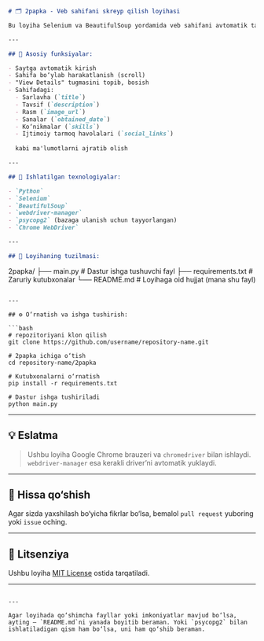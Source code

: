 ```markdown
# 🗂 2papka - Veb sahifani skreyp qilish loyihasi

Bu loyiha Selenium va BeautifulSoup yordamida veb sahifani avtomatik tarzda ochish, skroll qilish, kerakli tugmalarni bosish va sahifadan kerakli ma'lumotlarni ajratib olish uchun ishlab chiqilgan. Loyihada, shuningdek, ijtimoiy tarmoqlarga oid havolalar va ko‘nikmalar (skills) bo‘yicha ma’lumotlar ham yig‘iladi.

---

## 📌 Asosiy funksiyalar:

- Saytga avtomatik kirish
- Sahifa bo‘ylab harakatlanish (scroll)
- "View Details" tugmasini topib, bosish
- Sahifadagi:
  - Sarlavha (`title`)
  - Tavsif (`description`)
  - Rasm (`image_url`)
  - Sanalar (`obtained_date`)
  - Ko‘nikmalar (`skills`)
  - Ijtimoiy tarmoq havolalari (`social_links`)
  
  kabi ma'lumotlarni ajratib olish

---

## 🧰 Ishlatilgan texnologiyalar:

- `Python`
- `Selenium`
- `BeautifulSoup`
- `webdriver-manager`
- `psycopg2` (bazaga ulanish uchun tayyorlangan)
- `Chrome WebDriver`

---

## 📂 Loyihaning tuzilmasi:

```
2papka/
├── main.py              # Dastur ishga tushuvchi fayl
├── requirements.txt     # Zaruriy kutubxonalar
└── README.md            # Loyihaga oid hujjat (mana shu fayl)
```

---

## ⚙️ O‘rnatish va ishga tushirish:

```bash
# repozitoriyani klon qilish
git clone https://github.com/username/repository-name.git

# 2papka ichiga o‘tish
cd repository-name/2papka

# Kutubxonalarni o‘rnatish
pip install -r requirements.txt

# Dastur ishga tushiriladi
python main.py
```

---

## 💡 Eslatma

> Ushbu loyiha Google Chrome brauzeri va `chromedriver` bilan ishlaydi. `webdriver-manager` esa kerakli driver’ni avtomatik yuklaydi.

---

## 🤝 Hissa qo‘shish

Agar sizda yaxshilash bo‘yicha fikrlar bo‘lsa, bemalol `pull request` yuboring yoki `issue` oching.

---

## 📄 Litsenziya

Ushbu loyiha [MIT License](LICENSE) ostida tarqatiladi.

---

```

---

Agar loyihada qo‘shimcha fayllar yoki imkoniyatlar mavjud bo‘lsa, ayting — `README.md`ni yanada boyitib beraman. Yoki `psycopg2` bilan ishlatiladigan qism ham bo‘lsa, uni ham qo‘shib beraman.
